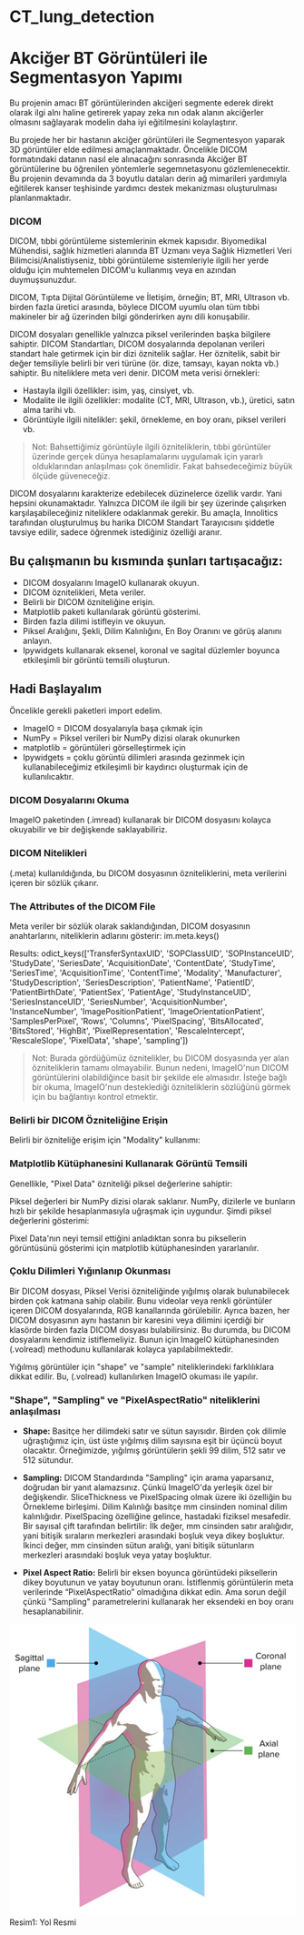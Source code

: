 # CT_lung_detection

# Akciğer BT Görüntüleri ile Segmentasyon Yapımı 
Bu projenin amacı BT görüntülerinden akciğeri segmente ederek direkt olarak ilgi alnı haline getirerek yapay zeka nın odak alanın akciğerler olmasını sağlayarak modelin daha iyi eğitilmesini kolaylaştırır.

Bu projede her bir hastanın akciğer görüntüleri ile Segmentesyon yaparak 3D görüntüler elde edilmesi amaçlanmaktadır. Öncelikle DICOM formatındaki datanın nasıl ele alınacağını sonrasında Akciğer BT görüntülerine bu öğrenilen yöntemlerle segemnetasyonu gözlemlenecektir. Bu projenin devamında da 3 boyutlu dataları derin ağ mimarileri yardımıyla eğitilerek kanser teşhisinde yardımcı destek mekanizması oluşturulması planlanmaktadır.

### DICOM

DICOM, tıbbi görüntüleme sistemlerinin ekmek kapısıdır. Biyomedikal Mühendisi, sağlık hizmetleri alanında BT Uzmanı veya Sağlık Hizmetleri Veri Bilimcisi/Analistiyseniz, tıbbi görüntüleme sistemleriyle ilgili her yerde olduğu için muhtemelen DICOM'u kullanmış veya en azından duymuşsunuzdur.

DICOM, Tıpta Dijital Görüntüleme ve İletişim, örneğin; BT, MRI, Ultrason vb. birden fazla üretici arasında, böylece DICOM uyumlu olan tüm tıbbi makineler bir ağ üzerinden bilgi gönderirken aynı dili konuşabilir.

DICOM dosyaları genellikle yalnızca piksel verilerinden başka bilgilere sahiptir. DICOM Standartları, DICOM dosyalarında depolanan verileri standart hale getirmek için bir dizi öznitelik sağlar. Her öznitelik, sabit bir değer temsiliyle belirli bir veri türüne (ör. dize, tamsayı, kayan nokta vb.) sahiptir. Bu niteliklere meta veri denir. DICOM meta verisi örnekleri:

* Hastayla ilgili özellikler: isim, yaş, cinsiyet, vb.
* Modalite ile ilgili özellikler: modalite (CT, MRI, Ultrason, vb.), üretici, satın alma tarihi vb.
* Görüntüyle ilgili nitelikler: şekil, örnekleme, en boy oranı, piksel verileri vb.


> Not:  Bahsettiğimiz görüntüyle ilgili özniteliklerin, tıbbi görüntüler üzerinde gerçek dünya hesaplamalarını uygulamak için yararlı olduklarından anlaşılması çok önemlidir. Fakat bahsedeceğimiz büyük ölçüde güveneceğiz.

DICOM dosyalarını karakterize edebilecek düzinelerce özellik vardır. Yani hepsini okunamaktadır. Yalnızca DICOM ile ilgili bir şey üzerinde çalışırken karşılaşabileceğiniz niteliklere odaklanmak gerekir. Bu amaçla, Innolitics tarafından oluşturulmuş bu harika DICOM Standart Tarayıcısını şiddetle tavsiye edilir, sadece öğrenmek istediğiniz özelliği aranır.


## Bu çalışmanın bu kısmında şunları tartışacağız:

* DICOM dosyalarını ImageIO kullanarak okuyun.
* DICOM öznitelikleri, Meta veriler.
* Belirli bir DICOM özniteliğine erişin.
* Matplotlib paketi kullanılarak görüntü gösterimi.
* Birden fazla dilimi istifleyin ve okuyun.
* Piksel Aralığını, Şekli, Dilim Kalınlığını, En Boy Oranını ve görüş alanını anlayın.
* Ipywidgets kullanarak eksenel, koronal ve sagital düzlemler boyunca etkileşimli bir görüntü temsili oluşturun.


## Hadi Başlayalım

Öncelikle gerekli paketleri import edelim. 
* ImageIO = DICOM dosyalarıyla başa çıkmak için
* NumPy = Piksel verileri bir NumPy dizisi olarak okunurken
* matplotlib = görüntüleri görselleştirmek için 
* Ipywidgets = çoklu görüntü dilimleri arasında gezinmek için kullanabileceğimiz etkileşimli bir kaydırıcı oluşturmak için de kullanılıcaktır.


### DICOM Dosyalarını Okuma
ImageIO paketinden (.imread) kullanarak bir DICOM dosyasını kolayca okuyabilir ve bir değişkende saklayabiliriz.


### DICOM Nitelikleri
(.meta) kullanıldığında, bu DICOM dosyasının özniteliklerini, meta verilerini içeren bir sözlük çıkarır.


### The Attributes of the DICOM File
Meta veriler bir sözlük olarak saklandığından, DICOM dosyasının anahtarlarını, niteliklerin adlarını gösterir:
im.meta.keys()

Results: 
odict_keys(['TransferSyntaxUID', 'SOPClassUID', 'SOPInstanceUID', 'StudyDate', 'SeriesDate', 'AcquisitionDate', 'ContentDate', 'StudyTime', 'SeriesTime', 'AcquisitionTime', 'ContentTime', 'Modality', 'Manufacturer', 'StudyDescription', 'SeriesDescription', 'PatientName', 'PatientID', 'PatientBirthDate', 'PatientSex', 'PatientAge', 'StudyInstanceUID', 'SeriesInstanceUID', 'SeriesNumber', 'AcquisitionNumber', 'InstanceNumber', 'ImagePositionPatient', 'ImageOrientationPatient', 'SamplesPerPixel', 'Rows', 'Columns', 'PixelSpacing', 'BitsAllocated', 'BitsStored', 'HighBit', 'PixelRepresentation', 'RescaleIntercept', 'RescaleSlope', 'PixelData', 'shape', 'sampling'])

> Not: Burada gördüğümüz öznitelikler, bu DICOM dosyasında yer alan özniteliklerin tamamı olmayabilir. Bunun nedeni, ImageIO'nun DICOM görüntülerini olabildiğince basit bir şekilde ele almasıdır. İsteğe bağlı bir okuma, ImageIO'nun desteklediği özniteliklerin sözlüğünü görmek için bu bağlantıyı kontrol etmektir.


### Belirli bir DICOM Özniteliğine Erişin
Belirli bir özniteliğe erişim için "Modality" kullanımı:


### Matplotlib Kütüphanesini Kullanarak Görüntü Temsili
Genellikle, "Pixel Data" özniteliği piksel değerlerine sahiptir:

Piksel değerleri bir NumPy dizisi olarak saklanır. NumPy, dizilerle ve bunların hızlı bir şekilde hesaplanmasıyla uğraşmak için uygundur. Şimdi piksel değerlerini gösterimi:

Pixel Data'nın neyi temsil ettiğini anladıktan sonra bu piksellerin görüntüsünü gösterimi için matplotlib kütüphanesinden yararlanılır.

### Çoklu Dilimleri Yığınlanıp Okunması
Bir DICOM dosyası, Piksel Verisi özniteliğinde yığılmış olarak bulunabilecek birden çok katmana sahip olabilir. Bunu videolar veya renkli görüntüler içeren DICOM dosyalarında, RGB kanallarında görülebilir. Ayrıca bazen, her DICOM dosyasının aynı hastanın bir karesini veya dilimini içerdiği bir klasörde birden fazla DICOM dosyası bulabilirsiniz. Bu durumda, bu DICOM dosyalarını kendimiz istiflemeliyiz. Bunun için ImageIO kütüphanesinden (.volread) methodunu kullanılarak kolayca yapılabilmektedir.

Yığılmış görüntüler için "shape" ve "sample" niteliklerindeki farklılıklara dikkat edilir. Bu, (.volread) kullanılırken ImageIO okuması ile yapılır.

### "Shape", "Sampling" ve "PixelAspectRatio" niteliklerini anlaşılması
* **Shape:** Basitçe her dilimdeki satır ve sütun sayısıdır. Birden çok dilimle uğraştığımız için, üst üste yığılmış dilim sayısına eşit bir üçüncü boyut olacaktır. Örneğimizde, yığılmış görüntülerin şekli 99 dilim, 512 satır ve 512 sütundur.
  
* **Sampling:** DICOM Standardında "Sampling" için arama yaparsanız, doğrudan bir yanıt alamazsınız. Çünkü ImageIO'da yerleşik özel bir değişkendir. SliceThickness ve PixelSpacing olmak üzere iki özelliğin bu Örnekleme birleşimi. Dilim Kalınlığı basitçe mm cinsinden nominal dilim kalınlığıdır. PixelSpacing özelliğine gelince, hastadaki fiziksel mesafedir. Bir sayısal çift tarafından belirtilir: İlk değer, mm cinsinden satır aralığıdır, yani bitişik sıraların merkezleri arasındaki boşluk veya dikey boşluktur. İkinci değer, mm cinsinden sütun aralığı, yani bitişik sütunların merkezleri arasındaki boşluk veya yatay boşluktur.

* **Pixel Aspect Ratio:** Belirli bir eksen boyunca görüntüdeki piksellerin dikey boyutunun ve yatay boyutunun oranı. İstiflenmiş görüntülerin meta verilerinde “PixelAspectRatio” olmadığına dikkat edin. Ama sorun değil çünkü "Sampling" parametrelerini kullanarak her eksendeki en boy oranı hesaplanabilinir.

<img src="Ekran Resmi 2023-07-06 13.25.53.png" width="auto">
           Resim1: Yol Resmi


